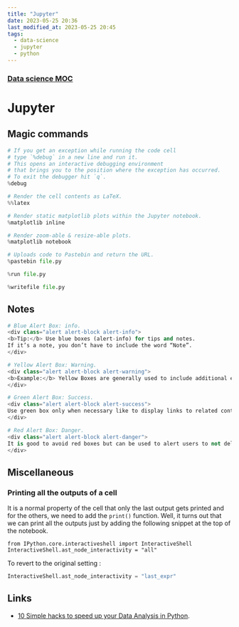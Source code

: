 ```yaml
---
title: "Jupyter"
date: 2023-05-25 20:36
last_modified_at: 2023-05-25 20:45
tags:
  - data-science
  - jupyter
  - python
---
```


### [Data science MOC](Data%20science%20MOC.md)

# Jupyter

## Magic commands

```python
# If you get an exception while running the code cell
# type `%debug` in a new line and run it.
# This opens an interactive debugging environment
# that brings you to the position where the exception has occurred.
# To exit the debugger hit `q`.
%debug

# Render the cell contents as LaTeX.
%%latex

# Render static matplotlib plots within the Jupyter notebook.
%matplotlib inline

# Render zoom-able & resize-able plots.
%matplotlib notebook

# Uploads code to Pastebin and return the URL.
%pastebin file.py

%run file.py

%writefile file.py
```

## Notes

```python
# Blue Alert Box: info.
<div class="alert alert-block alert-info">
<b>Tip:</b> Use blue boxes (alert-info) for tips and notes. 
If it’s a note, you don’t have to include the word “Note”.
</div>

# Yellow Alert Box: Warning.
<div class="alert alert-block alert-warning">
<b>Example:</b> Yellow Boxes are generally used to include additional examples or mathematical formulas.
</div>

# Green Alert Box: Success.
<div class="alert alert-block alert-success">
Use green box only when necessary like to display links to related content.
</div>

# Red Alert Box: Danger.
<div class="alert alert-block alert-danger">
It is good to avoid red boxes but can be used to alert users to not delete some important part of code etc. 
</div>
```

## Miscellaneous

### Printing all the outputs of a cell

It is a normal property of the cell that only the last output gets printed and for the others, we need to add the `print()` function. Well, it turns out that we can print all the outputs just by adding the following snippet at the top of the notebook.

```
from IPython.core.interactiveshell import InteractiveShell  InteractiveShell.ast_node_interactivity = "all"
```

To revert to the original setting :

```python
InteractiveShell.ast_node_interactivity = "last_expr"
```

## Links

* [10 Simple hacks to speed up your Data Analysis in Python](https://towardsdatascience.com/10-simple-hacks-to-speed-up-your-data-analysis-in-python-ec18c6396e6b).